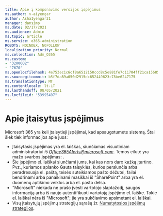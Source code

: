 ```yaml
---
title: Apie į komponavimo versijos įspėjimus
ms.author: v-aiyengar
author: AshaIyengar21
manager: dansimp
ms.date: 02/17/2021
ms.audience: Admin
ms.topic: article
ms.service: o365-administration
ROBOTS: NOINDEX, NOFOLLOW
localization_priority: Normal
ms.collection: Adm_O365
ms.custom:
- "3200002"
- "7670"
ms.openlocfilehash: 4e753ec1c6cf8a6512150ccd8c5e881fe7c11704ff21ca15685a505a8f106da2
ms.sourcegitcommit: b5f7da89a650d2915dc652449623c78be6247175
ms.translationtype: MT
ms.contentlocale: lt-LT
ms.lasthandoff: 08/05/2021
ms.locfileid: "53995407"
---
```

# <a name="about-built-in-alerts"></a>Apie įtaisytus įspėjimus

Microsoft 365 yra keli įtaisytieji įspėjimai, kad apsaugotumėte sistemą. Štai šiek tiek informacijos apie juos:

- Įtaisytasis įspėjimas yra el. laiškas, siunčiamas visuotiniam administratoriui *iš Office365Alerts@microsoft.com*. Temos eilutė yra mažo svarbos įspėjimas: <name of alert policy> .
- Šie įspėjimo el. laiškai siunčiami jums, kai kas nors daro kažką įtartino. Pvz., kuriamos aplanko Gauta taisyklės, kurios persiunčia arba peradresuoja el. paštą, teisės suteikiamos pašto dėžutei, failai bendrinami arba panaikinami masiškai iš "SharePoint" arba yra el. duomenų aptikimo veiklos arba el. pašto delsa.
- "Microsoft" niekada ne prašo įvesti vartotojo slaptažodį, saugos informaciją arba iš naujo autentifikuoti vartotoją įspėjimo el. laiške. Tokie el. laiškai nėra iš "Microsoft"; jie yra sukčiavimo apsimetant el. laiškai.
- Visų įtaisytųjų įspėjimų strategijų sąrašą žr. [Numatytosios įspėjimų strategijos](https://go.microsoft.com/fwlink/?linkid=2103170).